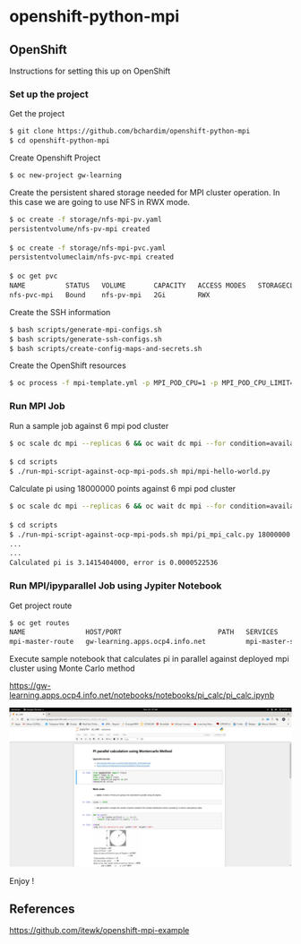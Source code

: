 # openshift-python-mpi

## OpenShift
Instructions for setting this up on OpenShift

### Set up the project

Get the project
```bash
$ git clone https://github.com/bchardim/openshift-python-mpi
$ cd openshift-python-mpi
```

Create Openshift Project
```bash
$ oc new-project gw-learning
```

Create the persistent shared storage needed for MPI cluster operation. In this case we are going to use NFS in RWX mode.
```bash
$ oc create -f storage/nfs-mpi-pv.yaml
persistentvolume/nfs-pv-mpi created

$ oc create -f storage/nfs-mpi-pvc.yaml
persistentvolumeclaim/nfs-pvc-mpi created

$ oc get pvc
NAME          STATUS   VOLUME       CAPACITY   ACCESS MODES   STORAGECLASS   AGE
nfs-pvc-mpi   Bound    nfs-pv-mpi   2Gi        RWX                           3s
```

Create the SSH information
```bash
$ bash scripts/generate-mpi-configs.sh
$ bash scripts/generate-ssh-configs.sh
$ bash scripts/create-config-maps-and-secrets.sh
```
Create the OpenShift resources
```bash
$ oc process -f mpi-template.yml -p MPI_POD_CPU=1 -p MPI_POD_CPU_LIMIT=2 -p MPI_POD_MEMORY=512Mi -p MPI_POD_MEMORY_LIMIT=1024Mi -p MPI_BASE_IMAGE_URI=https://github.com/bchardim/openshift-python-mpi | oc create -f -
```

### Run MPI Job

Run a sample job against  6 mpi pod cluster
```bash
$ oc scale dc mpi --replicas 6 && oc wait dc mpi --for condition=available

$ cd scripts
$ ./run-mpi-script-against-ocp-mpi-pods.sh mpi/mpi-hello-world.py
```

Calculate pi using 18000000 points against 6 mpi pod cluster
```bash
$ oc scale dc mpi --replicas 6 && oc wait dc mpi --for condition=available

$ cd scripts
$ ./run-mpi-script-against-ocp-mpi-pods.sh mpi/pi_mpi_calc.py 18000000
...
...
Calculated pi is 3.1415404000, error is 0.0000522536
```


### Run MPI/ipyparallel Job using Jypiter Notebook

Get project route
```bash
$ oc get routes
NAME               HOST/PORT                        PATH   SERVICES         PORT    TERMINATION   WILDCARD
mpi-master-route   gw-learning.apps.ocp4.info.net          mpi-master-svc   <all>   edge          None
```

Execute sample notebook that calculates pi in parallel against deployed mpi cluster using Monte Carlo method

https://gw-learning.apps.ocp4.info.net/notebooks/notebooks/pi_calc/pi_calc.ipynb 

![](images/pi_notebook.png)

Enjoy !

## References
https://github.com/itewk/openshift-mpi-example


